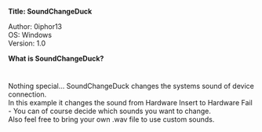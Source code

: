 **Title: SoundChangeDuck**

<p>Author: 0iphor13<br>
OS: Windows<br>
Version: 1.0<br>

**What is SoundChangeDuck?**
#
<p>Nothing special... SoundChangeDuck changes the systems sound of device connection.<br>
In this example it changes the sound from Hardware Insert to Hardware Fail - You can of course decide which sounds you want to change.<br>
Also feel free to bring your own .wav file to use custom sounds.</p>